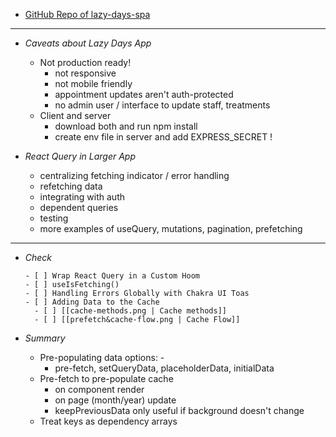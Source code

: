 - [GitHub Repo of lazy-days-spa](https://github.com/bonnie/udemy-REACT-QUERY/tree/react-query-v4/completed-apps/lazy-days-spa)

---

- _Caveats about Lazy Days App_
	- Not production ready!
	  - not responsive
	  - not mobile friendly
	  - appointment updates aren't auth-protected
	  - no admin user / interface to update staff, treatments
	- Client and server
	  - download both and run npm install
	  - create env file in server and add EXPRESS_SECRET !

- _React Query in Larger App_
	- centralizing fetching indicator / error handling
	- refetching data
	- integrating with auth
	- dependent queries
	- testing
	- more examples of useQuery, mutations, pagination, prefetching

---

- _Check_

	  - [ ] Wrap React Query in a Custom Hoom
	  - [ ] useIsFetching()
	  - [ ] Handling Errors Globally with Chakra UI Toas
	  - [ ] Adding Data to the Cache
	    - [ ] [[cache-methods.png | Cache methods]]
	    - [ ] [[prefetch&cache-flow.png | Cache Flow]]

- _Summary_
	- Pre-populating data options: -
	  - pre-fetch, setQueryData, placeholderData, initialData
	- Pre-fetch to pre-populate cache
	  - on component render
	  - on page (month/year) update
	  - keepPreviousData only useful if background doesn't change
	- Treat keys as dependency arrays
